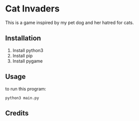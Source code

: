 # Cat Invaders

This is a game inspired by my pet dog and her hatred for cats.

## Installation

1. Install python3
1. Install pip
1. Install pygame

## Usage

to run this program:

    python3 main.py
    
## Credits
